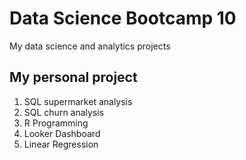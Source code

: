 # Data Science Bootcamp 10
My data science and analytics projects

## My personal project
1. SQL supermarket analysis
2. SQL churn analysis
3. R Programming
4. Looker Dashboard
5. Linear Regression
